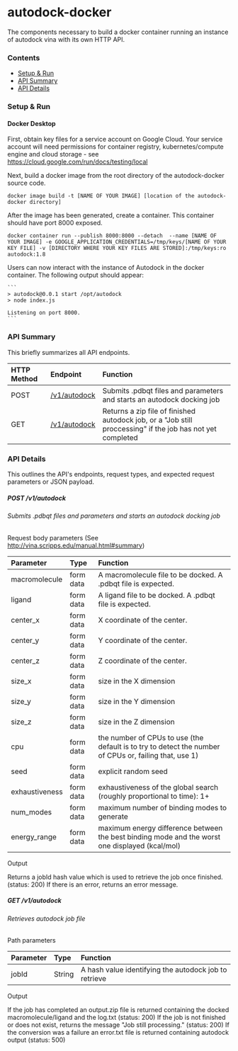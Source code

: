 # autodock-docker
The components necessary to build a docker container running an instance of 
autodock vina with its own HTTP API.

### Contents

* [Setup & Run](#setup-run)
* [API Summary](#api-summary)
* [API Details](#api-details)


<a name="setup-run"></a>
### Setup & Run

#### Docker Desktop

First, obtain key files for a service account on Google Cloud. Your service account will need permissions for container registry, kubernetes/compute engine and cloud storage - see https://cloud.google.com/run/docs/testing/local

Next, build a docker image from the root directory of the autodock-docker
source code.



   ```docker image build -t [NAME OF YOUR IMAGE] [location of the autodock-docker directory]```

After the image has been generated, create a container. This container should
have port 8000 exposed.

   ```docker container run --publish 8000:8000 --detach  --name [NAME OF YOUR IMAGE] -e GOOGLE_APPLICATION_CREDENTIALS=/tmp/keys/[NAME OF YOUR KEY FILE] -v [DIRECTORY WHERE YOUR KEY FILES ARE STORED]:/tmp/keys:ro autodock:1.8```
    
Users can now interact with the instance of Autodock in the docker container. The following output should appear:

    ```
    > autodock@0.0.1 start /opt/autodock
    > node index.js

    Listening on port 8000.
    ```
    

<a name="api-summary"></a>
### API Summary

This briefly summarizes all API endpoints.

| HTTP Method | Endpoint | Function |
|:------------|:---------|:---------|
| POST | [/v1/autodock](#post) | Submits .pdbqt files and parameters and starts an autodock docking job |
| GET | [/v1/autodock](#get) | Returns a zip file of finished autodock job, or a "Job still proccessing" if the job has not yet completed |


<a name="api-details"></a>
### API Details

This outlines the API's endpoints, request types, and expected request parameters or JSON payload.

<a name="post"></a>
##### POST /v1/autodock
###### Submits .pdbqt files and parameters and starts an autodock docking job
 
Request body parameters (See http://vina.scripps.edu/manual.html#summary)

| Parameter | Type | Function |
|:----------|:-----|:---------|
| macromolecule | form data | A macromolecule file to be docked. A .pdbqt file is expected.
| ligand | form data | A ligand file to be docked. A .pdbqt file is expected.
| center_x | form data | X coordinate of the center. |
| center_y | form data | Y coordinate of the center. |
| center_z | form data | Z coordinate of the center. |
| size_x | form data | size in the X dimension |
| size_y | form data | size in the Y dimension |
| size_z | form data | size in the Z dimension |
| cpu | form data | the number of CPUs to use (the default is to try to detect the number of CPUs or, failing that, use 1) |
| seed | form data | explicit random seed |
| exhaustiveness | form data | exhaustiveness of the global search (roughly proportional to time): 1+ |
| num_modes | form data | maximum number of binding modes to generate |
| energy_range | form data | maximum energy difference between the best binding mode and the worst one displayed (kcal/mol) |




Output

Returns a jobId hash value which is used to retrieve the job once finished.  (status: 200)
If there is an error, returns an error message.

<a name="get"></a>
##### GET /v1/autodock
###### Retrieves autodock job file

Path parameters

| Parameter | Type | Function |
|:----------|:-----|:---------|
| jobId | String | A hash value identifying the autodock job to retrieve|

Output

If the job has completed an output.zip file is returned containing the docked macromolecule/ligand and the log.txt (status: 200)
If the job is not finished or does not exist, returns the message "Job still processing." (status: 200)
If the conversion was a failure an error.txt file is returned containing autodock output (status: 500)